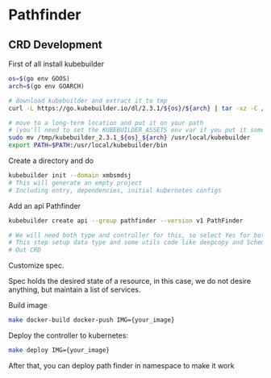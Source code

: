 # Pathfinder

## CRD Development


First of all install kubebuilder 

```bash
os=$(go env GOOS)
arch=$(go env GOARCH)

# download kubebuilder and extract it to tmp
curl -L https://go.kubebuilder.io/dl/2.3.1/${os}/${arch} | tar -xz -C /tmp/

# move to a long-term location and put it on your path
# (you'll need to set the KUBEBUILDER_ASSETS env var if you put it somewhere else)
sudo mv /tmp/kubebuilder_2.3.1_${os}_${arch} /usr/local/kubebuilder
export PATH=$PATH:/usr/local/kubebuilder/bin
```

Create a directory and do 

```bash
kubebuilder init --domain xmbsmdsj
# This will generate an empty project
# Including entry, dependencies, initial kubernetes configs
```

Add an api Pathfinder
```bash
kubebuilder create api --group pathfinder --version v1 PathFinder

# We will need both type and controller for this, so select Yes for both
# This step setup data type and some utils code like deepcopy and Scheme registration for 
# Out CRD
```


Customize spec.

Spec holds the desired state of a resource, in this case, we do not desire anything, but maintain a list of services.


Build image 
```bash
make docker-build docker-push IMG={your_image}
```

Deploy the controller to kubernetes:

```bash
make deploy IMG={your_image}

```

After that, you can deploy path finder in namespace to make it work